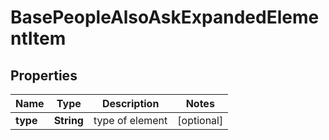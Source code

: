

# BasePeopleAlsoAskExpandedElementItem


## Properties

| Name | Type | Description | Notes |
|------------ | ------------- | ------------- | -------------|
|**type** | **String** | type of element |  [optional] |



